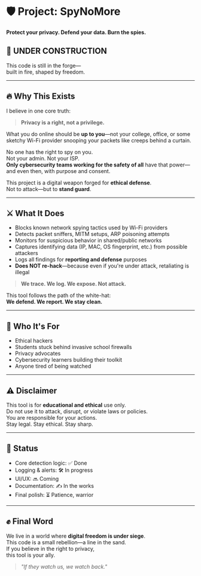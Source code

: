 # 🛡️ Project:  SpyNoMore  
**Protect your privacy. Defend your data. Burn the spies.**

## 🚧 UNDER CONSTRUCTION  
This code is still in the forge—  
built in fire, shaped by freedom.

---

## 🔥 Why This Exists

I believe in one core truth:

> **Privacy is a right, not a privilege.**

What you do online should be **up to you**—not your college, office, or some sketchy Wi-Fi provider snooping your packets like creeps behind a curtain.

No one has the right to spy on you.  
Not your admin. Not your ISP.  
**Only cybersecurity teams working for the safety of all** have that power—and even then, with purpose and consent.

This project is a digital weapon forged for **ethical defense**.  
Not to attack—but to **stand guard**.

---

## ⚔️ What It Does

- Blocks known network spying tactics used by Wi-Fi providers
- Detects packet sniffers, MITM setups, ARP poisoning attempts
- Monitors for suspicious behavior in shared/public networks
- Captures identifying data (IP, MAC, OS fingerprint, etc.) from possible attackers
- Logs all findings for **reporting and defense** purposes
- **Does NOT re-hack**—because even if you're under attack, retaliating is illegal

> **We trace. We log. We expose. Not attack.**

This tool follows the path of the white-hat:  
**We defend. We report. We stay clean.**

---

## 🧠 Who It's For

- Ethical hackers
- Students stuck behind invasive school firewalls
- Privacy advocates
- Cybersecurity learners building their toolkit
- Anyone tired of being watched

---

## ⚠️ Disclaimer

This tool is for **educational and ethical** use only.  
Do not use it to attack, disrupt, or violate laws or policies.  
You are responsible for your actions.  
Stay legal. Stay ethical. Stay sharp.

---

## 🔧 Status

- Core detection logic: ✅ Done  
- Logging & alerts: 🛠️ In progress  
- UI/UX: 🔜 Coming  
- Documentation: ✍️ In the works  
- Final polish: ⏳ Patience, warrior

---

## ✊ Final Word

We live in a world where **digital freedom is under siege**.  
This code is a small rebellion—a line in the sand.  
If you believe in the right to privacy,  
this tool is your ally.

> *"If they watch us, we watch back."*

